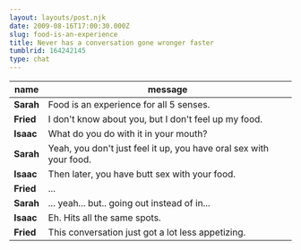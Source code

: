 ```yaml
---
layout: layouts/post.njk
date: 2009-08-16T17:00:30.000Z
slug: food-is-an-experience
title: Never has a conversation gone wronger faster
tumblrid: 164242145
type: chat
---
```

|name|message|
|-----|-----|
| **Sarah** | Food is an experience for all 5 senses. |
| **Fried** | I don't know about you, but I don't feel up my food. |
| **Isaac** | What do you do with it in your mouth? |
| **Sarah** | Yeah, you don't just feel it up, you have oral sex with your food. |
| **Isaac** | Then later, you have butt sex with your food. |
| **Fried** | ... |
| **Sarah** | ... yeah... but.. going out instead of in... |
| **Isaac** | Eh. Hits all the same spots. |
| **Fried** | This conversation just got a lot less appetizing. |
